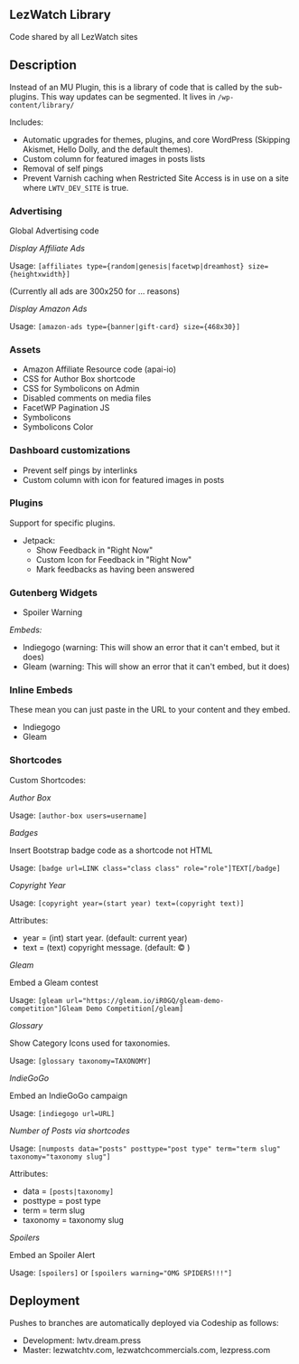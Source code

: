 ## LezWatch Library

Code shared by all LezWatch sites

## Description

Instead of an MU Plugin, this is a library of code that is called by the sub-plugins. This way updates can be segmented. It lives in `/wp-content/library/`

Includes:

* Automatic upgrades for themes, plugins, and core WordPress (Skipping Akismet, Hello Dolly, and the default themes).
* Custom column for featured images in posts lists
* Removal of self pings
* Prevent Varnish caching when Restricted Site Access is in use on a site where `LWTV_DEV_SITE` is true.

### Advertising

Global Advertising code

_Display Affiliate Ads_

Usage: `[affiliates type={random|genesis|facetwp|dreamhost} size={heightxwidth}]`

(Currently all ads are 300x250 for ... reasons)

_Display Amazon Ads_

Usage: `[amazon-ads type={banner|gift-card} size={468x30}]`

### Assets

* Amazon Affiliate Resource code (apai-io)
* CSS for Author Box shortcode
* CSS for Symbolicons on Admin
* Disabled comments on media files
* FacetWP Pagination JS
* Symbolicons
* Symbolicons Color

### Dashboard customizations

* Prevent self pings by interlinks
* Custom column with icon for featured images in posts

### Plugins

Support for specific plugins.

* Jetpack:
  * Show Feedback in "Right Now"
  * Custom Icon for Feedback in "Right Now"
  * Mark feedbacks as having been answered

### Gutenberg Widgets

* Spoiler Warning

_Embeds:_

* Indiegogo (warning: This will show an error that it can't embed, but it does)
* Gleam (warning: This will show an error that it can't embed, but it does)

### Inline Embeds

These mean you can just paste in the URL to your content and they embed.

* Indiegogo
* Gleam

### Shortcodes

Custom Shortcodes:

_Author Box_

Usage: `[author-box users=username]`

_Badges_ 

Insert Bootstrap badge code as a shortcode not HTML

Usage: `[badge url=LINK class="class class" role="role"]TEXT[/badge]`

_Copyright Year_

Usage: `[copyright year=(start year) text=(copyright text)]`

Attributes:

* year = (int) start year. (default: current year)
* text = (text) copyright message. (default: &copy; )

_Gleam_

Embed a Gleam contest

Usage: `[gleam url="https://gleam.io/iR0GQ/gleam-demo-competition"]Gleam Demo Competition[/gleam]`

_Glossary_

Show Category Icons used for taxonomies.

Usage: `[glossary taxonomy=TAXONOMY]`

_IndieGoGo_

Embed an IndieGoGo campaign

Usage: `[indiegogo url=URL]`

_Number of Posts via shortcodes_

Usage: `[numposts data="posts" posttype="post type" term="term slug" taxonomy="taxonomy slug"]`

Attributes:
* data = `[posts|taxonomy]`
* posttype = post type
* term = term slug
* taxonomy = taxonomy slug

_Spoilers_

Embed an Spoiler Alert

Usage: `[spoilers]` or `[spoilers warning="OMG SPIDERS!!!"]`

## Deployment

Pushes to branches are automatically deployed via Codeship as follows:

* Development: lwtv.dream.press
* Master: lezwatchtv.com, lezwatchcommercials.com, lezpress.com